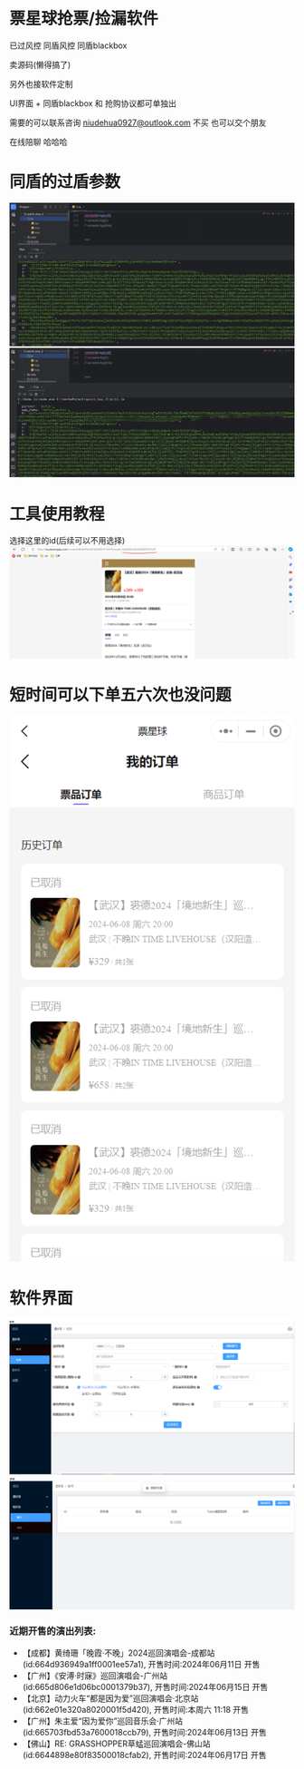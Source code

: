 # 票星球抢票/捡漏软件

已过风控
同盾风控  同盾blackbox

卖源码(懒得搞了)

另外也接软件定制

UI界面 + 同盾blackbox 和 抢购协议都可单独出


需要的可以联系咨询   niudehua0927@outlook.com 
不买 也可以交个朋友 

在线陪聊  哈哈哈

# 同盾的过盾参数
![img.png](images/img3.png)
![img.png](images/img4.png)

# 工具使用教程
选择这里的id(后续可以不用选择)
![img.png](images/img.png)

# 短时间可以下单五六次也没问题
![img.png](images/img1.png)

# 软件界面
![img_1.png](images/img_1.png)
![img_2.png](images/img_2.png)

<!-- SHOW_START -->
### 近期开售的演出列表: 
- 【成都】黄绮珊「晚霞·不晚」2024巡回演唱会-成都站(id:664d936949a1ff0001ee57a1), 开售时间:2024年06月11日 开售
- 【广州】《安溥·时寐》巡回演唱会-广州站(id:665d806e1d06bc0001379b37), 开售时间:2024年06月15日 开售
- 【北京】动力火车“都是因为爱”巡回演唱会·北京站(id:662e01e320a8020001f5d420), 开售时间:本周六 11:18 开售
- 【广州】朱主爱“因为爱你”巡回音乐会·广州站(id:665703fbd53a7600018ccb79), 开售时间:2024年06月13日 开售
- 【佛山】RE: GRASSHOPPER草蜢巡回演唱会-佛山站(id:6644898e80f83500018cfab2), 开售时间:2024年06月17日 开售

<!-- SHOW_END -->